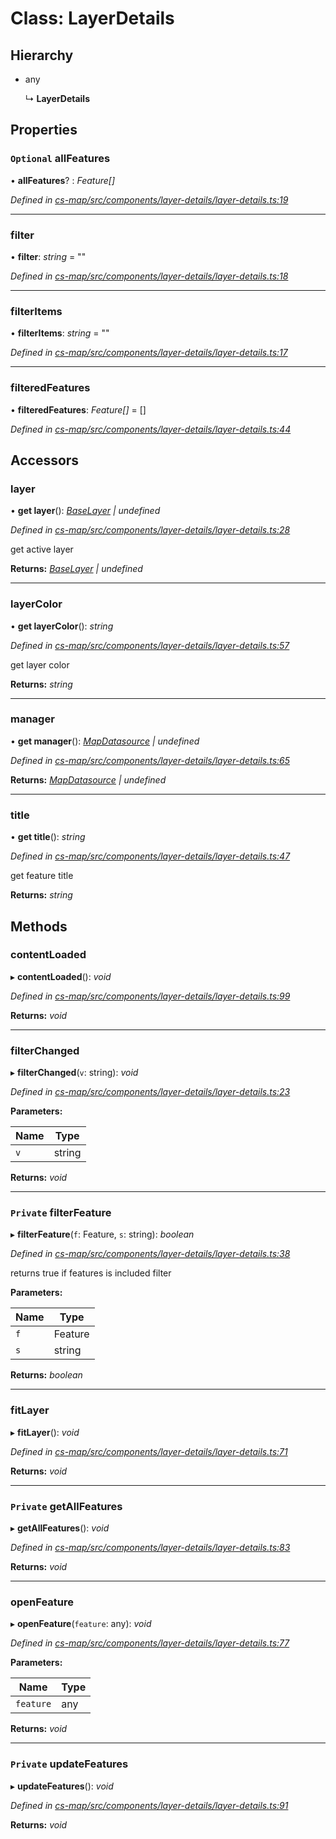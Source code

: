 # Class: LayerDetails

## Hierarchy

* any

  ↳ **LayerDetails**

## Properties

### `Optional` allFeatures

• **allFeatures**? : *Feature[]*

*Defined in [cs-map/src/components/layer-details/layer-details.ts:19](https://github.com/RichardHovenkamp/csnext/blob/c891e154/packages/cs-map/src/components/layer-details/layer-details.ts#L19)*

___

###  filter

• **filter**: *string* = ""

*Defined in [cs-map/src/components/layer-details/layer-details.ts:18](https://github.com/RichardHovenkamp/csnext/blob/c891e154/packages/cs-map/src/components/layer-details/layer-details.ts#L18)*

___

###  filterItems

• **filterItems**: *string* = ""

*Defined in [cs-map/src/components/layer-details/layer-details.ts:17](https://github.com/RichardHovenkamp/csnext/blob/c891e154/packages/cs-map/src/components/layer-details/layer-details.ts#L17)*

___

###  filteredFeatures

• **filteredFeatures**: *Feature[]* =  []

*Defined in [cs-map/src/components/layer-details/layer-details.ts:44](https://github.com/RichardHovenkamp/csnext/blob/c891e154/packages/cs-map/src/components/layer-details/layer-details.ts#L44)*

## Accessors

###  layer

• **get layer**(): *[BaseLayer](_cs_map_src_layers_base_layer_.baselayer.md) | undefined*

*Defined in [cs-map/src/components/layer-details/layer-details.ts:28](https://github.com/RichardHovenkamp/csnext/blob/c891e154/packages/cs-map/src/components/layer-details/layer-details.ts#L28)*

get active layer

**Returns:** *[BaseLayer](_cs_map_src_layers_base_layer_.baselayer.md) | undefined*

___

###  layerColor

• **get layerColor**(): *string*

*Defined in [cs-map/src/components/layer-details/layer-details.ts:57](https://github.com/RichardHovenkamp/csnext/blob/c891e154/packages/cs-map/src/components/layer-details/layer-details.ts#L57)*

get layer color

**Returns:** *string*

___

###  manager

• **get manager**(): *[MapDatasource](_cs_map_src_datasources_map_datasource_.mapdatasource.md) | undefined*

*Defined in [cs-map/src/components/layer-details/layer-details.ts:65](https://github.com/RichardHovenkamp/csnext/blob/c891e154/packages/cs-map/src/components/layer-details/layer-details.ts#L65)*

**Returns:** *[MapDatasource](_cs_map_src_datasources_map_datasource_.mapdatasource.md) | undefined*

___

###  title

• **get title**(): *string*

*Defined in [cs-map/src/components/layer-details/layer-details.ts:47](https://github.com/RichardHovenkamp/csnext/blob/c891e154/packages/cs-map/src/components/layer-details/layer-details.ts#L47)*

get feature title

**Returns:** *string*

## Methods

###  contentLoaded

▸ **contentLoaded**(): *void*

*Defined in [cs-map/src/components/layer-details/layer-details.ts:99](https://github.com/RichardHovenkamp/csnext/blob/c891e154/packages/cs-map/src/components/layer-details/layer-details.ts#L99)*

**Returns:** *void*

___

###  filterChanged

▸ **filterChanged**(`v`: string): *void*

*Defined in [cs-map/src/components/layer-details/layer-details.ts:23](https://github.com/RichardHovenkamp/csnext/blob/c891e154/packages/cs-map/src/components/layer-details/layer-details.ts#L23)*

**Parameters:**

Name | Type |
------ | ------ |
`v` | string |

**Returns:** *void*

___

### `Private` filterFeature

▸ **filterFeature**(`f`: Feature, `s`: string): *boolean*

*Defined in [cs-map/src/components/layer-details/layer-details.ts:38](https://github.com/RichardHovenkamp/csnext/blob/c891e154/packages/cs-map/src/components/layer-details/layer-details.ts#L38)*

returns true if features is included filter

**Parameters:**

Name | Type |
------ | ------ |
`f` | Feature |
`s` | string |

**Returns:** *boolean*

___

###  fitLayer

▸ **fitLayer**(): *void*

*Defined in [cs-map/src/components/layer-details/layer-details.ts:71](https://github.com/RichardHovenkamp/csnext/blob/c891e154/packages/cs-map/src/components/layer-details/layer-details.ts#L71)*

**Returns:** *void*

___

### `Private` getAllFeatures

▸ **getAllFeatures**(): *void*

*Defined in [cs-map/src/components/layer-details/layer-details.ts:83](https://github.com/RichardHovenkamp/csnext/blob/c891e154/packages/cs-map/src/components/layer-details/layer-details.ts#L83)*

**Returns:** *void*

___

###  openFeature

▸ **openFeature**(`feature`: any): *void*

*Defined in [cs-map/src/components/layer-details/layer-details.ts:77](https://github.com/RichardHovenkamp/csnext/blob/c891e154/packages/cs-map/src/components/layer-details/layer-details.ts#L77)*

**Parameters:**

Name | Type |
------ | ------ |
`feature` | any |

**Returns:** *void*

___

### `Private` updateFeatures

▸ **updateFeatures**(): *void*

*Defined in [cs-map/src/components/layer-details/layer-details.ts:91](https://github.com/RichardHovenkamp/csnext/blob/c891e154/packages/cs-map/src/components/layer-details/layer-details.ts#L91)*

**Returns:** *void*
